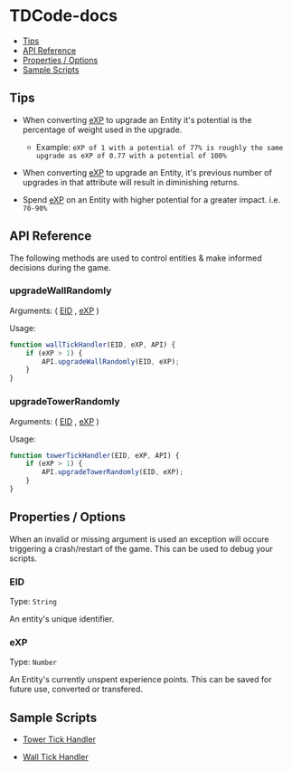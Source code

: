 # TDCode-docs

- [Tips](#tips)
- [API Reference](#api-reference)
- [Properties / Options](#properties--options)
- [Sample Scripts](#sample-scripts)

## Tips

- When converting [eXP](#exp) to upgrade an Entity it's potential is the percentage of weight used in the upgrade. 
    - Example: `eXP of 1 with a potential of 77% is roughly the same upgrade as eXP of 0.77 with a potential of 100%`

- When converting [eXP](#exp) to upgrade an Entity, it's previous number of upgrades in that attribute will result in diminishing returns.  

- Spend [eXP](#exp) on an Entity with higher potential for a greater impact. i.e. `70-90%`


## API Reference

The following methods are used to control entities & make informed decisions during the game.

### upgradeWallRandomly

Arguments: ( [EID](#eid) , [eXP](#exp) )

Usage: 
```jsx
function wallTickHandler(EID, eXP, API) {
    if (eXP > 1) {
        API.upgradeWallRandomly(EID, eXP);
    }  
}  
```

### upgradeTowerRandomly

Arguments: ( [EID](#eid) , [eXP](#exp) )

Usage: 
```jsx
function towerTickHandler(EID, eXP, API) {
    if (eXP > 1) {
        API.upgradeTowerRandomly(EID, eXP);
    }
}      
```
    
## Properties / Options

When an invalid or missing argument is used an exception will occure triggering a crash/restart of the game. This can be used to debug your scripts.

### EID 

Type: `String`

An entity's unique identifier. 

### eXP 

Type: `Number`

An Entity's currently unspent experience points. This can be saved for future use, converted or transfered. 


## Sample Scripts

- [Tower Tick Handler](scripts/TowerTickHandler.js)

- [Wall Tick Handler](scripts/WallTickHandler.js)
